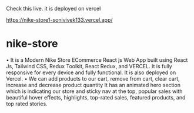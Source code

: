 Check this live. it is deployed on vercel

https://nike-store1-sonivivek133.vercel.app/

# nike-store

• It is a Modern Nike Store ECommerce React js Web App built using React Js,
Tailwind CSS, Redux Toolkit, React Redux, and VERCEL. It is fully responsive
for every device and fully functional. It is also deployed on Vercel.
• We can add products to our cart, remove from cart, clear cart, increase and
decrease product quantity It has an animated hero section which is indicating
our store and sticky nav at the top, popular sales with beautiful hover effects,
highlights, top-rated sales, featured products, and top rated stories.
